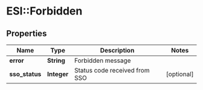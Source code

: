 # ESI::Forbidden

## Properties
Name | Type | Description | Notes
------------ | ------------- | ------------- | -------------
**error** | **String** | Forbidden message | 
**sso_status** | **Integer** | Status code received from SSO | [optional] 


